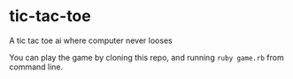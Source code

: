 tic-tac-toe
===========

A tic tac toe ai where computer never looses

You can play the game by cloning this repo, and running `ruby game.rb` from command line.
